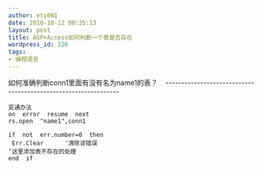 ```yaml
---
author: ety001
date: 2010-10-12 00:35:13
layout: post
title: ASP+Access如何判断一个表是否存在
wordpress_id: 226
tags:
- 编程语言
---
```


如何准确判断conn1里面有没有名为name1的表？ 
 
---------------------------------------------------------------  

```
变通办法  
on  error  resume  next  
rs.open  "name1",conn1  
 
if  not  err.number=0  then  
 Err.Clear      '清除该错误  
‘这里添加表不存在的处理  
end  if
```

